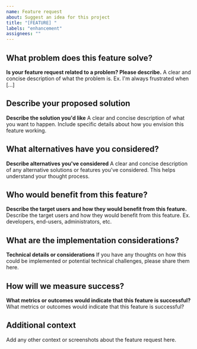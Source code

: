 ```yaml
---
name: Feature request
about: Suggest an idea for this project
title: "[FEATURE] "
labels: "enhancement"
assignees: ""
---
```


## What problem does this feature solve?

**Is your feature request related to a problem? Please describe.**
A clear and concise description of what the problem is. Ex. I'm always frustrated when [...]

## Describe your proposed solution

**Describe the solution you'd like**
A clear and concise description of what you want to happen. Include specific details about how you envision this feature working.

## What alternatives have you considered?

**Describe alternatives you've considered**
A clear and concise description of any alternative solutions or features you've considered. This helps understand your thought process.

## Who would benefit from this feature?

**Describe the target users and how they would benefit from this feature.**
Describe the target users and how they would benefit from this feature. Ex. developers, end-users, administrators, etc.

## What are the implementation considerations?

**Technical details or considerations**
If you have any thoughts on how this could be implemented or potential technical challenges, please share them here.

## How will we measure success?

**What metrics or outcomes would indicate that this feature is successful?**
What metrics or outcomes would indicate that this feature is successful?

## Additional context

Add any other context or screenshots about the feature request here.
